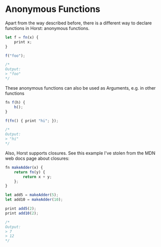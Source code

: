 # Anonymous Functions

Apart from the way described before, there is a different way to declare functions in Horst: anonymous functions.
```Javascript
let f = fn(x) {
    print x;
}

f("foo");

/*
Output:
> "foo"
*/
```

These anonymous functions can also be used as Arguments, e.g. in other functions
```Javascript
fn f(h) {
    h();
}

f(fn() { print "hi"; });

/*
Output:
> "hi"
*/
```

Also, Horst supports closures. See this example I've stolen from the MDN web docs page about closures:
```Javascript
fn makeAdder(x) {
    return fn(y) {
        return x + y;
    };
}

let add5 = makeAdder(5);
let add10 = makeAdder(10);

print add5(2);
print add10(2);

/*
Output:
> 7
> 12
*/
```